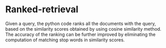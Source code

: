 # Ranked-retrieval

Given a query, the python code ranks all the documents with the query, based on the similarity scores obtained by using cosine
similarity method.
The accuracy of the ranking can be further improved by eliminating the computation of matching stop words in similarity scores.

